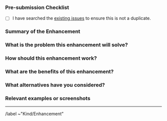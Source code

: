 <!-- Please prefix your title with "[ENCH]" -->

### Pre-submission Checklist

<!--
Please read this!
- Please be as clear and concise as possible.
- Be civil, and follow the Zoi Code of Conduct.
- Please take a moment to check that your enhancement hasn't been requested before.
-->

- [ ] I have searched the [existing issues](https://gitlab.com/Zillowe/Zillwen/Zusty/Zoi/-/issues?scope=all&state=all&label_name[]=Kind%2FEnhancement) to ensure this is not a duplicate.

### Summary of the Enhancement

<!--
Provide a one-sentence summary of the enhancement you are proposing.
-->

### What is the problem this enhancement will solve?

<!--
Describe the user-facing problem or limitation that exists today.
Why is the current implementation not good enough? What pain point does this solve?
-->

### How should this enhancement work?

<!--
Describe, in as much detail as you can, how you envision the new or improved feature working.
If it's a command, what would the syntax be? What would the output look like?
-->

### What are the benefits of this enhancement?

<!--
How will this new feature improve the experience of using Zoi?
Who benefits from this change? (e.g. new users, package maintainers, CI/CD users, etc.)
-->

### What alternatives have you considered?

<!--
(Optional)
Have you considered any alternative solutions or features?
A brief description of any alternatives helps provide context for your proposal.
-->

### Relevant examples or screenshots

<!--
(Optional)
If you can, provide screenshots, mockups, or links to other tools that have a similar feature.
This is extremely helpful for visualizing the final result.
-->

---

/label ~"Kind/Enhancement"
